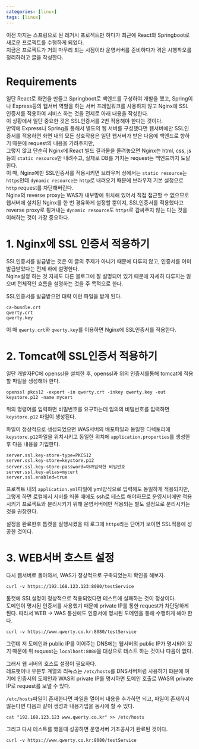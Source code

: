 ```yaml
---
categories: [linux]
tags: [linux]
---
```


이전 까지는 스프링으로 된 레거시 프로젝트만 하다가 최근에 React와 Springboot로 새로운 프로젝트를 수행하게 되었다.  
지금은 프로젝트가 거의 마무리 되는 시점이라 운영서버를 준비하다가 겪은 시행착오를 정리하려고 글을 작성한다.

# Requirements
일단 React로 화면을 만들고 Springboot로 백엔드를 구성하여 개발을 했고, Spring이나 Express등의 웹서버 역할을 하는 서버 프레임워크를 사용하지 않고 Nginx에 SSL인증서를 적용하여 서비스 하는 것을 전제로 아래 내용을 작성한다.  
이 상황에서 일단 중요한 것은 SSL인증서를 2번 적용해야 한다는 것이다.  
만약에 Express나 Spring을 통해서 별도의 웹 서버를 구성했다면 웹서버에만 SSL인증서를 적용하면 화면 내의 모든 상호작용은 일단 웹서버가 받은 다음에 백엔드로 향하기 때문에 request의 내용을 가려주지만,  
그렇지 않고 단순히 Nginx에 React 빌드 결과물을 올려놓으면 Nginx는 html, css, js등의 `static resource`만 내려주고, 실제로 DB를 거치는 request는 백엔드까지 도달한다.  
이 때, Nginx에만 SSL인증서를 적용시키면 브라우저 상에서는 `static resource`는 `https`인데 `dynamic resource`는 `http`로 내려오기 때문에 브라우저 기본 설정으로 `http` request를 차단해버린다.  
Nginx의 reverse proxy는 WAS가 내부망에 위치해 있어서 직접 접근할 수 없으므로 웹서버에 설치된 Nginx를 한 번 경유하게 설정할 뿐이지, SSL인증서를 적용했다고 reverse proxy로 튕겨내는 `dynamic resource`도 `https`로 감싸주지 않는 다는 것을 이해하는 것이 가장 중요하다.


# 1. Nginx에 SSL 인증서 적용하기
SSL인증서를 발급받는 것은 이 글의 주제가 아니기 때문에 다루지 않고, 인증서를 이미 발급받았다는 전제 하에 설명한다.  
Nginx설정 하는 것 자체도 다른 블로그에 잘 설명되어 있기 때문에 자세히 다루지는 않으며 전체적인 흐름을 설명하는 것을 주 목적으로 한다.

SSL인증서를 발급받으면 대략 이런 파일을 받게 된다.

```
ca-bundle.crt
qwerty.crt
qwerty.key
```

이 때 `qwerty.crt`와  `qwerty.key`를 이용하면 Nginx에 SSL인증서를 적용한다.


# 2. Tomcat에 SSL인증서 적용하기

일단 개발자PC에 openssl을 설치한 후, openssl과 위의 인증서를통해 tomcat에 적용할 파일을 생성해야 한다.  
```
openssl pkcs12 -export -in qwerty.crt -inkey qwerty.key -out keystore.p12 -name mycert
```
위의 명령어를 입력하면 비밀번호를 요구하는데 임의의 비밀번호를 입력하면 `keystore.p12` 파일이 생성된다.

파일이 정상적으로 생성되었으면 WAS서버의 배포파일과 동일한 디렉토리에 `keystore.p12`파일을 위치시키고 동일한 위치에 `application.properties`를 생성한 후 다음 내용을 기입한다.

```
server.ssl.key-store-type=PKCS12
server.ssl.key-store=keystore.p12
server.ssl.key-store-password=아까입력한 비밀번호
server.ssl.key-alias=mycert
server.ssl.enabled=true
```
프로젝트 내의 `application.yml`파일에 yml양식으로 입력해도 동일하게 적용되지만, 그렇게 하면 로컬에서 서버를 띄울 때에도 ssh로 테스트 해야하므로 운영서버에만 적용시키기 프로젝트와 분리시키기 위해 운영서버에만 적용되는 별도 설정으로 분리시키는 것을 권장한다.

설정을 완료한후 톰캣을 실행시켰을 때 로그에 `https`라는 단어가 보이면 SSL적용에 성공한 것이다.

# 3. WEB서버 호스트 설정

다시 웹서버로 돌아와서, WAS가 정상적으로 구축되었는지 확인을 해보자.
```
curl -v https://192.168.123.123:8080/testService
```
톰캣에 SSL설정이 정상적으로 적용되었다면 테스트에 실패하는 것이 정상이다.  
도메인이 명시된 인증서를 사용했기 때문에 private IP를 통한 request가 차단당하게 된다.
따라서 WEB → WAS 통신에도 인증서에 명시된 도메인을 통해 수행하게 해야 한다.
```
curl -v https://www.qwerty.co.kr:8080/testService
```
그런데 저 도메인과 public IP를 이어주는 DNS에는 웹서버의 public IP가 명시되어 있기 때문에 위 request는 `localhost:8080`을 대상으로 테스트 하는 것이나 다음이 없다.  

그래서 웹 서버의 호스트 설정이 필요하다.  
레드햇이나 우분투 계열의 리눅스는 `/etc/hosts`를 DNS서버처럼 사용하기 떄문에 여기에 인증서의 도메인과 WAS의 private IP를 명시하면 도메인 호출로 WAS의 private IP로 request를 보낼 수 있다.

`/etc/hosts`파일이 존재한다면 파일을 열어서 내용을 추가하면 되고, 파일이 존재하지 않는다면 다음과 같이 생성과 내용기입을 동시에 할 수 있다.

```
cat "192.168.123.123 www.qwerty.co.kr" >> /etc/hosts
```

그리고 다시 테스트를 했을때 성공하면 운영서버 기초공사가 완료된 것이다.

```
curl -v https://www.qwerty.co.kr:8080/testService
```
